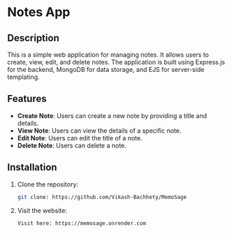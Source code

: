 # Notes App

## Description

This is a simple web application for managing notes. It allows users to create, view, edit, and delete notes. The application is built using Express.js for the backend, MongoDB for data storage, and EJS for server-side templating.

## Features

- **Create Note**: Users can create a new note by providing a title and details.
- **View Note**: Users can view the details of a specific note.
- **Edit Note**: Users can edit the title of a note.
- **Delete Note**: Users can delete a note.

## Installation

1. Clone the repository:

   ```bash
   git clone: https://github.com/Vikash-Bachhety/MemoSage

2. Visit the website:

   ```bash
   Visit here: https://memosage.onrender.com
